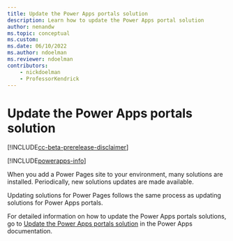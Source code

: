 ```yaml
---
title: Update the Power Apps portals solution
description: Learn how to update the Power Apps portal solution
author: nenandw
ms.topic: conceptual
ms.custom: 
ms.date: 06/10/2022
ms.author: ndoelman
ms.reviewer: ndoelman
contributors:
    - nickdoelman
    - ProfessorKendrick
---
```


# Update the Power Apps portals solution

[!INCLUDE[cc-beta-prerelease-disclaimer](../includes/cc-beta-prerelease-disclaimer.md)]

[!INCLUDE[powerapps-info](../includes/cc-powerapps-info.md)]

When you add a Power Pages site to your environment, many solutions are installed. Periodically, new solutions updates are made available.

Updating solutions for Power Pages follows the same process as updating solutions for Power Apps portals.

For detailed information on how to update the Power Apps portals solutions, go to [Update the Power Apps portals solution](/powerapps/maker/portals/admin/update-portal-solution) in the Power Apps documentation.
